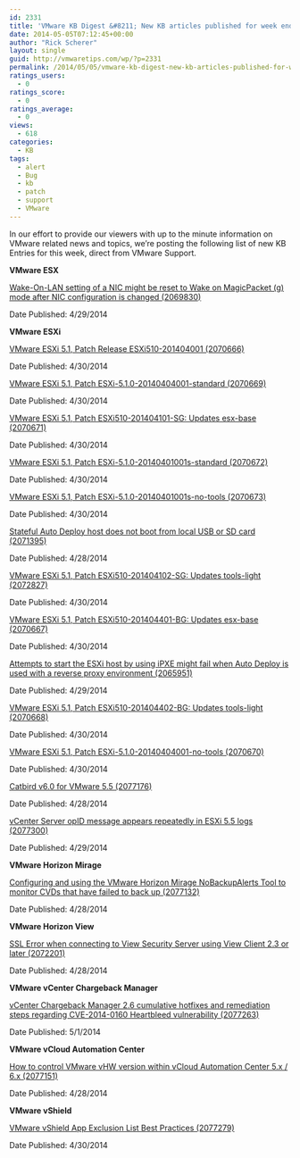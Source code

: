 ```yaml
---
id: 2331
title: 'VMware KB Digest &#8211; New KB articles published for week ending 5/3/14'
date: 2014-05-05T07:12:45+00:00
author: "Rick Scherer"
layout: single
guid: http://vmwaretips.com/wp/?p=2331
permalink: /2014/05/05/vmware-kb-digest-new-kb-articles-published-for-week-ending-5314/
ratings_users:
  - 0
ratings_score:
  - 0
ratings_average:
  - 0
views:
  - 618
categories:
  - KB
tags:
  - alert
  - Bug
  - kb
  - patch
  - support
  - VMware
---
```

In our effort to provide our viewers with up to the minute information on VMware related news and topics, we&#8217;re posting the following list of new KB Entries for this week, direct from VMware Support.

<!--more-->

**VMware ESX**
  
[Wake-On-LAN setting of a NIC might be reset to Wake on MagicPacket (g) mode after NIC configuration is changed (2069830)](http://bit.ly/1mv4psM)
  
Date Published: 4/29/2014

**VMware ESXi**
  
[VMware ESXi 5.1, Patch Release ESXi510-201404001 (2070666)](http://bit.ly/1niJpCt)
  
Date Published: 4/30/2014
  
[VMware ESXi 5.1, Patch ESXi-5.1.0-20140404001-standard (2070669)](http://bit.ly/1mv4qgp)
  
Date Published: 4/30/2014
  
[VMware ESXi 5.1, Patch ESXi510-201404101-SG: Updates esx-base (2070671)](http://bit.ly/1niJpCv)
  
Date Published: 4/30/2014
  
[VMware ESXi 5.1, Patch ESXi-5.1.0-20140401001s-standard (2070672)](http://bit.ly/1mv4qgr)
  
Date Published: 4/30/2014
  
[VMware ESXi 5.1, Patch ESXi-5.1.0-20140401001s-no-tools (2070673)](http://bit.ly/1mv4qgt)
  
Date Published: 4/30/2014
  
[Stateful Auto Deploy host does not boot from local USB or SD card (2071395)](http://bit.ly/1niJpCx)
  
Date Published: 4/28/2014
  
[VMware ESXi 5.1, Patch ESXi510-201404102-SG: Updates tools-light (2072827)](http://bit.ly/1mv4psO)
  
Date Published: 4/30/2014
  
[VMware ESXi 5.1, Patch ESXi510-201404401-BG: Updates esx-base (2070667)](http://bit.ly/1niJqXg)
  
Date Published: 4/30/2014
  
[Attempts to start the ESXi host by using iPXE might fail when Auto Deploy is used with a reverse proxy environment (2065951)](http://bit.ly/1mv4qwN)
  
Date Published: 4/29/2014
  
[VMware ESXi 5.1, Patch ESXi510-201404402-BG: Updates tools-light (2070668)](http://bit.ly/1niJpCz)
  
Date Published: 4/30/2014
  
[VMware ESXi 5.1, Patch ESXi-5.1.0-20140404001-no-tools (2070670)](http://bit.ly/1mv4psU)
  
Date Published: 4/30/2014
  
[Catbird v6.0 for VMware 5.5 (2077176)](http://bit.ly/1niJpCD)
  
Date Published: 4/28/2014
  
[vCenter Server opID message appears repeatedly in ESXi 5.5 logs (2077300)](http://bit.ly/1mv4qwT)
  
Date Published: 4/29/2014

**VMware Horizon Mirage**
  
[Configuring and using the VMware Horizon Mirage NoBackupAlerts Tool to monitor CVDs that have failed to back up (2077132)](http://bit.ly/1niJpCF)
  
Date Published: 4/28/2014

**VMware Horizon View**
  
[SSL Error when connecting to View Security Server using View Client 2.3 or later (2072201)](http://bit.ly/1mv4qwX)
  
Date Published: 4/28/2014

**VMware vCenter Chargeback Manager**
  
[vCenter Chargeback Manager 2.6 cumulative hotfixes and remediation steps regarding CVE-2014-0160 Heartbleed vulnerability (2077263)](http://bit.ly/1mv4qwZ)
  
Date Published: 5/1/2014

**VMware vCloud Automation Center**
  
[How to control VMware vHW version within vCloud Automation Center 5.x / 6.x (2077151)](http://bit.ly/1niJrdy)
  
Date Published: 4/28/2014

**VMware vShield**
  
[VMware vShield App Exclusion List Best Practices (2077279)](http://bit.ly/1mv4qx1)
  
Date Published: 4/30/2014

<div class="feedflare">
</div>